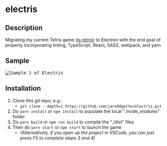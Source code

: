 # electris
## Description
Migrating my current Tetris game ([js-tetris](https://github.com/jareddgotte/js-tetris)) to Electron with the end goal of properly incorporating linting, TypeScript, React, SASS, webpack, and yarn.

## Sample
<kbd><img src="https://raw.githubusercontent.com/jareddgotte/electris/master/src/img/sample-01.png" alt="Sample 1 of Electris" /></kbd>

## Installation
1. Clone this git repo; e.g.:
   - `git clone --depth=1 https://github.com/jareddgotte/electris.git`
2. Do `yarn install` or `npm install` to populate the local "./node_modules" folder
3. Do `yarn build` or `npm run build` to compile the "./dist" files
4. Then do `yarn start` or `npm start` to launch the game
   - *(Alternatively, if you open up the project in VSCode, you can just press F5 to complete steps 3 and 4)*
